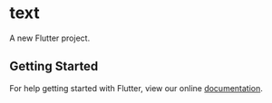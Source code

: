 # text

A new Flutter project.

## Getting Started

For help getting started with Flutter, view our online
[documentation](https://flutter.io/).
